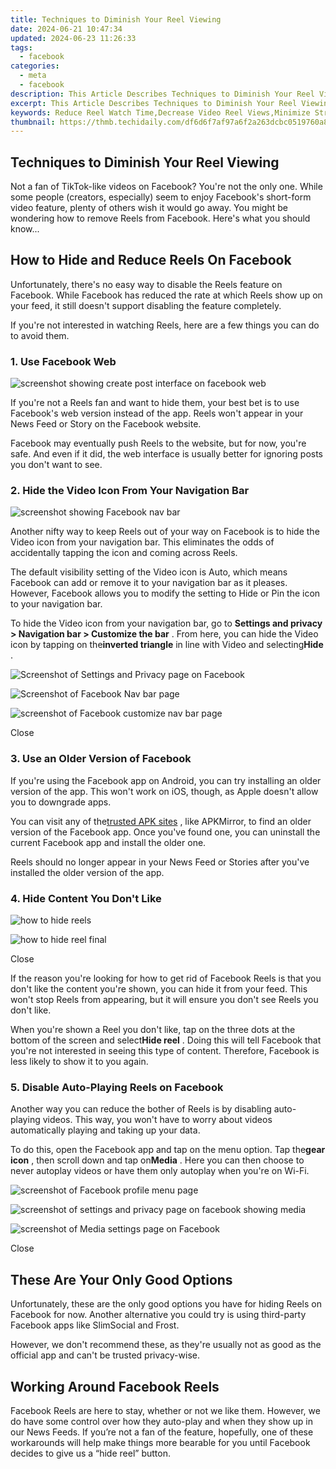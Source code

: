 ```yaml
---
title: Techniques to Diminish Your Reel Viewing
date: 2024-06-21 10:47:34
updated: 2024-06-23 11:26:33
tags:
  - facebook
categories:
  - meta
  - facebook
description: This Article Describes Techniques to Diminish Your Reel Viewing
excerpt: This Article Describes Techniques to Diminish Your Reel Viewing
keywords: Reduce Reel Watch Time,Decrease Video Reel Views,Minimize Streaming Videos,Lessen Screen Time on Reels,Cut Down Social Media Reel Viewing,Diminish Digital Content Consumption,Lower Engagement with Short Clips
thumbnail: https://thmb.techidaily.com/df6d6f7af97a6f2a263dcbc0519760a864ba0996ca5b9b75ea6d971b44c71c22.jpg
---
```


## Techniques to Diminish Your Reel Viewing

 Not a fan of TikTok-like videos on Facebook? You're not the only one. While some people (creators, especially) seem to enjoy Facebook's short-form video feature, plenty of others wish it would go away. You might be wondering how to remove Reels from Facebook. Here's what you should know...

## How to Hide and Reduce Reels On Facebook

 Unfortunately, there's no easy way to disable the Reels feature on Facebook. While Facebook has reduced the rate at which Reels show up on your feed, it still doesn't support disabling the feature completely.

 If you're not interested in watching Reels, here are a few things you can do to avoid them.

### 1\. Use Facebook Web

![screenshot showing create post interface on facebook web](https://static1.makeuseofimages.com/wordpress/wp-content/uploads/2021/11/screenshot-showing-create-post-interface-on-facebook-web.JPG)

 If you're not a Reels fan and want to hide them, your best bet is to use Facebook's web version instead of the app. Reels won't appear in your News Feed or Story on the Facebook website.

 Facebook may eventually push Reels to the website, but for now, you're safe. And even if it did, the web interface is usually better for ignoring posts you don't want to see.

### 2\. Hide the Video Icon From Your Navigation Bar

![screenshot showing Facebook nav bar](https://static1.makeuseofimages.com/wordpress/wp-content/uploads/2023/11/screenshot-showing-facebook-nav-bar.jpg)

 Another nifty way to keep Reels out of your way on Facebook is to hide the Video icon from your navigation bar. This eliminates the odds of accidentally tapping the icon and coming across Reels.

 The default visibility setting of the Video icon is Auto, which means Facebook can add or remove it to your navigation bar as it pleases. However, Facebook allows you to modify the setting to Hide or Pin the icon to your navigation bar.

 To hide the Video icon from your navigation bar, go to **Settings and privacy > Navigation bar > Customize the bar** . From here, you can hide the Video icon by tapping on the**inverted triangle** in line with Video and selecting**Hide** .

![Screenshot of Settings and Privacy page on Facebook](https://static1.makeuseofimages.com/wordpress/wp-content/uploads/2023/11/screenshot-of-settings-and-privacy-page-on-facebook.jpg)

![Screenshot of Facebook Nav bar page](https://static1.makeuseofimages.com/wordpress/wp-content/uploads/2023/11/screenshot-of-facebook-nav-bar-page.jpg)

![screenshot of Facebook customize nav bar page](https://static1.makeuseofimages.com/wordpress/wp-content/uploads/2023/11/screenshot-of-facebook-customize-nav-bar-page.jpg)

Close

### 3\. Use an Older Version of Facebook

 If you're using the Facebook app on Android, you can try installing an older version of the app. This won't work on iOS, though, as Apple doesn't allow you to downgrade apps.

 You can visit any of the[trusted APK sites](https://www.makeuseof.com/tag/safe-android-apk-downloads/) , like APKMirror, to find an older version of the Facebook app. Once you've found one, you can uninstall the current Facebook app and install the older one.

 Reels should no longer appear in your News Feed or Stories after you've installed the older version of the app.

###

### 4\. Hide Content You Don't Like

![how to hide reels](https://static1.makeuseofimages.com/wordpress/wp-content/uploads/2023/01/how-to-hide-reels.jpg)

![how to hide reel final](https://static1.makeuseofimages.com/wordpress/wp-content/uploads/2023/01/how-to-hide-reel-final.jpg)

Close

 If the reason you're looking for how to get rid of Facebook Reels is that you don't like the content you're shown, you can hide it from your feed. This won't stop Reels from appearing, but it will ensure you don't see Reels you don't like.

 When you're shown a Reel you don't like, tap on the three dots at the bottom of the screen and select**Hide reel** . Doing this will tell Facebook that you're not interested in seeing this type of content. Therefore, Facebook is less likely to show it to you again.

### 5\. Disable Auto-Playing Reels on Facebook

 Another way you can reduce the bother of Reels is by disabling auto-playing videos. This way, you won't have to worry about videos automatically playing and taking up your data.

 To do this, open the Facebook app and tap on the menu option. Tap the**gear icon** , then scroll down and tap on**Media** . Here you can then choose to never autoplay videos or have them only autoplay when you're on Wi-Fi.

![screenshot of Facebook profile menu page](https://static1.makeuseofimages.com/wordpress/wp-content/uploads/2023/11/screenshot-of-facebook-profile-menu-page.jpg)

![screenshot of settings and privacy page on facebook showing media](https://static1.makeuseofimages.com/wordpress/wp-content/uploads/2023/11/screenshot-of-settings-and-privacy-page-on-facebook-showing-media.jpg)

![screenshot of Media settings page on Facebook](https://static1.makeuseofimages.com/wordpress/wp-content/uploads/2023/11/screenshot-of-media-settings-page-on-facebook.jpg)

Close

## These Are Your Only Good Options

 Unfortunately, these are the only good options you have for hiding Reels on Facebook for now. Another alternative you could try is using third-party Facebook apps like SlimSocial and Frost.

 However, we don't recommend these, as they're usually not as good as the official app and can't be trusted privacy-wise.

## Working Around Facebook Reels

 Facebook Reels are here to stay, whether or not we like them. However, we do have some control over how they auto-play and when they show up in our News Feeds. If you’re not a fan of the feature, hopefully, one of these workarounds will help make things more bearable for you until Facebook decides to give us a “hide reel” button.


<ins class="adsbygoogle"
     style="display:block"
     data-ad-format="autorelaxed"
     data-ad-client="ca-pub-7571918770474297"
     data-ad-slot="1223367746"></ins>



<ins class="adsbygoogle"
     style="display:block"
     data-ad-client="ca-pub-7571918770474297"
     data-ad-slot="8358498916"
     data-ad-format="auto"
     data-full-width-responsive="true"></ins>

